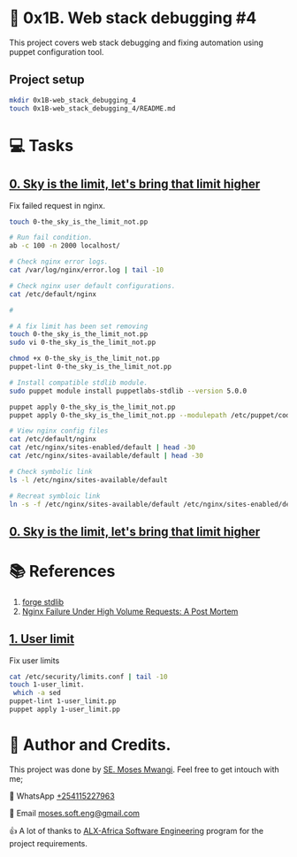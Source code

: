 # :book: 0x1B. Web stack debugging #4
This project covers web stack debugging and fixing automation using puppet configuration tool.

## Project setup
```bash
mkdir 0x1B-web_stack_debugging_4
touch 0x1B-web_stack_debugging_4/README.md
```

# :computer: Tasks
## [0. Sky is the limit, let's bring that limit higher](0-the_sky_is_the_limit_not.pp)
Fix failed request in nginx.

```bash
touch 0-the_sky_is_the_limit_not.pp

# Run fail condition.
ab -c 100 -n 2000 localhost/

# Check nginx error logs.
cat /var/log/nginx/error.log | tail -10

# Check nginx user default configurations.
cat /etc/default/nginx

# 

# A fix limit has been set removing
touch 0-the_sky_is_the_limit_not.pp
sudo vi 0-the_sky_is_the_limit_not.pp

chmod +x 0-the_sky_is_the_limit_not.pp
puppet-lint 0-the_sky_is_the_limit_not.pp

# Install compatible stdlib module.
sudo puppet module install puppetlabs-stdlib --version 5.0.0

puppet apply 0-the_sky_is_the_limit_not.pp
puppet apply 0-the_sky_is_the_limit_not.pp --modulepath /etc/puppet/code/modules

# View nginx config files
cat /etc/default/nginx
cat /etc/nginx/sites-enabled/default | head -30
cat /etc/nginx/sites-available/default | head -30

# Check symbolic link
ls -l /etc/nginx/sites-available/default

# Recreat symbloic link
ln -s -f /etc/nginx/sites-available/default /etc/nginx/sites-enabled/default
```

## [0. Sky is the limit, let's bring that limit higher](0-the_sky_is_the_limit_not.pp)

# :books: References
1. [forge stdlib](https://forge.puppet.com/modules/puppetlabs/stdlib/5.0.0)
1. [Nginx Failure Under High Volume Requests: A Post Mortem](https://medium.com/@tyastropheus/nginx-failure-under-high-volume-requests-a-post-mortem-draft-770bfe255f05#:~:text=The%20%2Fetc%2Fdefault%20in%20Linux,Linux%20system%20and%20Nginx%20configurations.)

## [1. User limit](1-user_limit.pp)
Fix user limits

```bash
cat /etc/security/limits.conf | tail -10
touch 1-user_limit.
 which -a sed
puppet-lint 1-user_limit.pp
puppet apply 1-user_limit.pp
```


# :man: Author and Credits.
This project was done by [SE. Moses Mwangi](https://github.com/MosesSoftEng). Feel free to get intouch with me;

:iphone: WhatsApp [+254115227963](https://wa.me/254115227963)

:email: Email [moses.soft.eng@gmail.com](mailto:moses.soft.eng@gmail.com)

:thumbsup: A lot of thanks to [ALX-Africa Software Engineering](https://www.alxafrica.com/) program for the project requirements.